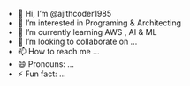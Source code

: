 - 👋 Hi, I’m @ajithcoder1985
- 👀 I’m interested in Programing & Architecting 
- 🌱 I’m currently learning AWS , AI & ML
- 💞️ I’m looking to collaborate on ...
- 📫 How to reach me ...
- 😄 Pronouns: ...
- ⚡ Fun fact: ...

<!---
ajithcoder1985/ajithcoder1985 is a ✨ special ✨ repository because its `README.md` (this file) appears on your GitHub profile.
You can click the Preview link to take a look at your changes.
--->
